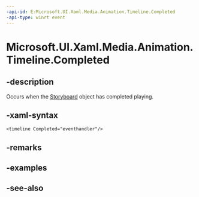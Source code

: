 ```yaml
---
-api-id: E:Microsoft.UI.Xaml.Media.Animation.Timeline.Completed
-api-type: winrt event
---
```


<!-- Event syntax
public event Windows.Foundation.EventHandler Completed<object>
-->

# Microsoft.UI.Xaml.Media.Animation.Timeline.Completed

## -description
Occurs when the [Storyboard](storyboard.md) object has completed playing.

## -xaml-syntax
```xaml
<timeline Completed="eventhandler"/>
```


## -remarks

## -examples

## -see-also
